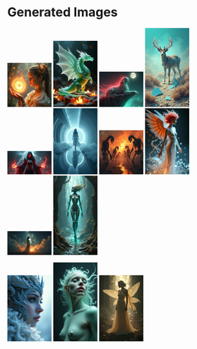 # Generated Images



<img src="2025_07_08_01.png" width="100"/> <img src="2025_07_08_02.png" width="100"/> <img src="2025_07_08_03.png" width="100"/> <img src="2025_07_08_04.png" width="100"/> <img src="2025_07_08_05.png" width="100"/> <img src="2025_07_08_06.png" width="100"/> <img src="2025_07_08_07.png" width="100"/> <img src="2025_07_08_08.png" width="100"/> <img src="2025_07_08_09.png" width="100"/> <img src="2025_07_08_10.png" width="100"/>

<img src="2025_07_08_11.png" width="100"/> <img src="2025_07_08_12.png" width="100"/> <img src="2025_07_08_13.png" width="100"/>